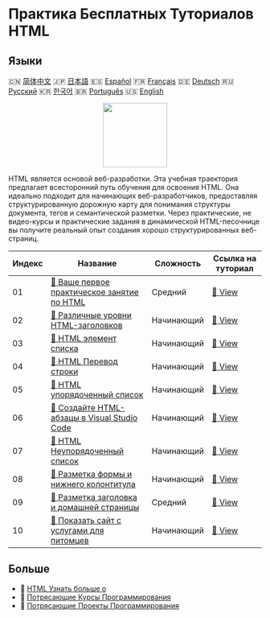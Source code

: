 # Практика Бесплатных Туториалов HTML

## Языки

🇨🇳 [简体中文](README_zh.md) 🇯🇵 [日本語](README_ja.md) 🇪🇸 [Español](README_es.md) 🇫🇷 [Français](README_fr.md) 🇩🇪 [Deutsch](README_de.md) 🇷🇺 [Русский](README_ru.md) 🇰🇷 [한국어](README_ko.md) 🇧🇷 [Português](README_pt.md) 🇺🇸 [English](README.md) 

<div align="center">
<img width="128px" src="https://file.labex.io/path/NrasuEoAvSam.png">
</div>

HTML является основой веб-разработки. Эта учебная траектория предлагает всесторонний путь обучения для освоения HTML. Она идеально подходит для начинающих веб-разработчиков, предоставляя структурированную дорожную карту для понимания структуры документа, тегов и семантической разметки. Через практические, не видео-курсы и практические задания в динамической HTML-песочнице вы получите реальный опыт создания хорошо структурированных веб-страниц.

|   Индекс | Название                                                                                                                              | Сложность   | Ссылка на туториал                                                                               |
|----------|---------------------------------------------------------------------------------------------------------------------------------------|-------------|--------------------------------------------------------------------------------------------------|
|       01 | [📖 Ваше первое практическое занятие по HTML](https://labex.io/ru/tutorials/html-your-first-html-lab-92740)                           | Средний     | [🔗 View](https://labex.io/ru/tutorials/html-your-first-html-lab-92740)                          |
|       02 | [📖 Различные уровни HTML-заголовков](https://labex.io/ru/tutorials/html-html-headings-of-various-levels-70769)                       | Начинающий  | [🔗 View](https://labex.io/ru/tutorials/html-html-headings-of-various-levels-70769)              |
|       03 | [📖 HTML элемент списка](https://labex.io/ru/tutorials/html-html-list-item-70788)                                                     | Начинающий  | [🔗 View](https://labex.io/ru/tutorials/html-html-list-item-70788)                               |
|       04 | [📖 HTML Перевод строки](https://labex.io/ru/tutorials/html-html-line-break-70715)                                                    | Начинающий  | [🔗 View](https://labex.io/ru/tutorials/html-html-line-break-70715)                              |
|       05 | [📖 HTML упорядоченный список](https://labex.io/ru/tutorials/html-html-ordered-list-70806)                                            | Начинающий  | [🔗 View](https://labex.io/ru/tutorials/html-html-ordered-list-70806)                            |
|       06 | [📖 Создайте HTML-абзацы в Visual Studio Code](https://labex.io/ru/tutorials/html-create-html-paragraphs-in-visual-studio-code-70813) | Начинающий  | [🔗 View](https://labex.io/ru/tutorials/html-create-html-paragraphs-in-visual-studio-code-70813) |
|       07 | [📖 HTML Неупорядоченный список](https://labex.io/ru/tutorials/html-html-unordered-list-70875)                                        | Начинающий  | [🔗 View](https://labex.io/ru/tutorials/html-html-unordered-list-70875)                          |
|       08 | [📖 Разметка формы и нижнего колонтитула](https://labex.io/ru/tutorials/html-form-and-footer-layout-271711)                           | Начинающий  | [🔗 View](https://labex.io/ru/tutorials/html-form-and-footer-layout-271711)                      |
|       09 | [📖 Разметка заголовка и домашней страницы](https://labex.io/ru/tutorials/html-header-and-home-layout-271712)                         | Средний     | [🔗 View](https://labex.io/ru/tutorials/html-header-and-home-layout-271712)                      |
|       10 | [📖 Показать сайт с услугами для питомцев](https://labex.io/ru/tutorials/html-showcase-pet-services-website-271713)                   | Начинающий  | [🔗 View](https://labex.io/ru/tutorials/html-showcase-pet-services-website-271713)               |

## Больше

- 🔗 [HTML Узнать больше о](https://labex.io/ru/skilltrees/html)
- 🔗 [Потрясающие Курсы Программирования](https://github.com/labex-labs/awesome-programming-courses)
- 🔗 [Потрясающие Проекты Программирования](https://github.com/labex-labs/awesome-programming-projects)

